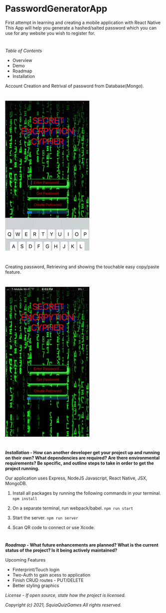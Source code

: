 # PasswordGeneratorApp

First attempt in learning and creating a mobile application with React Native
This App will help you generate a hashed/salted password which you can use for any website you wish to register for.


#
*Table of Contents*
* Overview
* Demo
* Roadmap
* Installation


Account Creation and Retrival of password from Database(Mongo).
#
![Account Creation Screen](https://github.com/isaack87/PasswordGeneratorApp/blob/main/assets/retrieval.gif?raw=true)
#

Creating password, Retrieving and showing the touchable easy copy/paste feature.
#
![Retrival and copy/paste feature](https://github.com/isaack87/PasswordGeneratorApp/blob/main/assets/creationdemo.gif?raw=true)
#

***Installation* - How can another developer get your project up and running on their own? What dependencies are required? Are there environmental requirements? Be specific, and outline steps to take in order to get the project running.**

Our application uses Express, NodeJS Javascript, React Native,  JSX, MongoDB.

1) Install all packages by running the following commands in your terminal.
`npm install`

2) On a separate terminal, run webpack/babel.
`npm run start`

3) Start the server.
`npm run server`

4) Scan QR code to connect or use Xcode.

#
***Roadmap* - What future enhancements are planned? What is the current status of the project? Is it being actively maintained?**

Upcoming Features

* Finterprint/Touch login
* Two-Auth to gain acess to application
* Finish CRUD routes - PUT/DELETE
* Better styling graphics

*License - If open source, state how the project is licensed.*

*Copyright (c) 2021, SquiaQuizGames*
*All rights reserved.*
